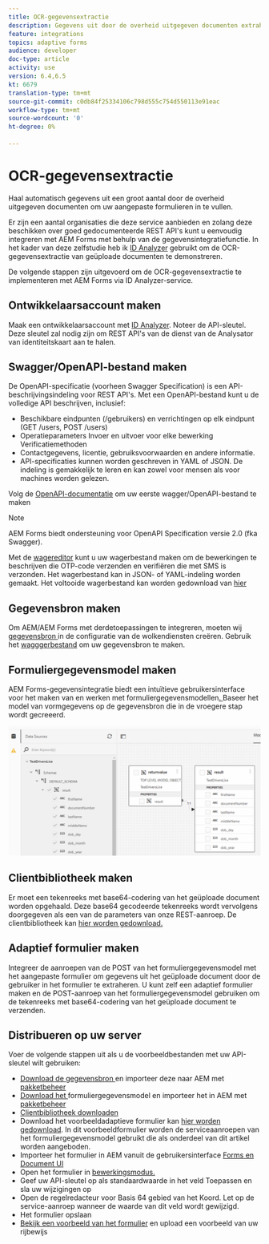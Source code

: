 ```yaml
---
title: OCR-gegevensextractie
description: Gegevens uit door de overheid uitgegeven documenten extraheren om formulieren in te vullen.
feature: integrations
topics: adaptive forms
audience: developer
doc-type: article
activity: use
version: 6.4,6.5
kt: 6679
translation-type: tm+mt
source-git-commit: c0db84f25334106c798d555c754d550113e91eac
workflow-type: tm+mt
source-wordcount: '0'
ht-degree: 0%

---
```




# OCR-gegevensextractie

Haal automatisch gegevens uit een groot aantal door de overheid uitgegeven documenten om uw aangepaste formulieren in te vullen.

Er zijn een aantal organisaties die deze service aanbieden en zolang deze beschikken over goed gedocumenteerde REST API&#39;s kunt u eenvoudig integreren met AEM Forms met behulp van de gegevensintegratiefunctie. In het kader van deze zelfstudie heb ik [ID Analyzer](https://www.idanalyzer.com/) gebruikt om de OCR-gegevensextractie van geüploade documenten te demonstreren.

De volgende stappen zijn uitgevoerd om de OCR-gegevensextractie te implementeren met AEM Forms via ID Analyzer-service.

## Ontwikkelaarsaccount maken

Maak een ontwikkelaarsaccount met [ID Analyzer](https://portal.idanalyzer.com/signin.html). Noteer de API-sleutel. Deze sleutel zal nodig zijn om REST API&#39;s van de dienst van de Analysator van identiteitskaart aan te halen.

## Swagger/OpenAPI-bestand maken

De OpenAPI-specificatie (voorheen Swagger Specification) is een API-beschrijvingsindeling voor REST API&#39;s. Met een OpenAPI-bestand kunt u de volledige API beschrijven, inclusief:

* Beschikbare eindpunten (/gebruikers) en verrichtingen op elk eindpunt (GET /users, POST /users)
* Operatieparameters Invoer en uitvoer voor elke bewerking
Verificatiemethoden
* Contactgegevens, licentie, gebruiksvoorwaarden en andere informatie.
* API-specificaties kunnen worden geschreven in YAML of JSON. De indeling is gemakkelijk te leren en kan zowel voor mensen als voor machines worden gelezen.

Volg de [OpenAPI-documentatie](https://swagger.io/docs/specification/2-0/basic-structure/) om uw eerste wagger/OpenAPI-bestand te maken

>[!NOTE]
> AEM Forms biedt ondersteuning voor OpenAPI Specification versie 2.0 (fka Swagger).

Met de [wagereditor](https://editor.swagger.io/) kunt u uw wagerbestand maken om de bewerkingen te beschrijven die OTP-code verzenden en verifiëren die met SMS is verzonden. Het wagerbestand kan in JSON- of YAML-indeling worden gemaakt. Het voltooide wagerbestand kan worden gedownload van [hier](assets/drivers-license-swagger.zip)

## Gegevensbron maken

Om AEM/AEM Forms met derdetoepassingen te integreren, moeten wij [gegevensbron ](https://docs.adobe.com/content/help/en/experience-manager-learn/forms/ic-web-channel-tutorial/parttwo.html) in de configuratie van de wolkendiensten creëren. Gebruik het [wagggerbestand](assets/drivers-license-swagger.zip) om uw gegevensbron te maken.

## Formuliergegevensmodel maken

AEM Forms-gegevensintegratie biedt een intuïtieve gebruikersinterface voor het maken van en werken met formuliergegevensmodellen[. ](https://docs.adobe.com/content/help/en/experience-manager-65/forms/form-data-model/create-form-data-models.html) Baseer het model van vormgegevens op de gegevensbron die in de vroegere stap wordt gecreeerd.

![fdm](assets/test-dl-fdm.PNG)

## Clientbibliotheek maken

Er moet een tekenreeks met base64-codering van het geüploade document worden opgehaald. Deze base64 gecodeerde tekenreeks wordt vervolgens doorgegeven als een van de parameters van onze REST-aanroep.
De clientbibliotheek kan [hier worden gedownload.](assets/drivers-license-client-lib.zip)

## Adaptief formulier maken

Integreer de aanroepen van de POST van het formuliergegevensmodel met het aangepaste formulier om gegevens uit het geüploade document door de gebruiker in het formulier te extraheren. U kunt zelf een adaptief formulier maken en de POST-aanroep van het formuliergegevensmodel gebruiken om de tekenreeks met base64-codering van het geüploade document te verzenden.

## Distribueren op uw server

Voer de volgende stappen uit als u de voorbeeldbestanden met uw API-sleutel wilt gebruiken:

* [Download de gegevensbron ](assets/drivers-license-source.zip) en importeer deze naar AEM met  [pakketbeheer](http://localhost:4502/crx/packmgr/index.jsp)
* [Download het ](assets/drivers-license-fdm.zip) formuliergegevensmodel en importeer het in AEM met  [pakketbeheer](http://localhost:4502/crx/packmgr/index.jsp)
* [Clientbibliotheek downloaden](assets/drivers-license-client-lib.zip)
* Download het voorbeeldadaptieve formulier kan [hier worden gedownload](assets/adaptive-form-dl.zip). In dit voorbeeldformulier worden de serviceaanroepen van het formuliergegevensmodel gebruikt die als onderdeel van dit artikel worden aangeboden.
* Importeer het formulier in AEM vanuit de gebruikersinterface [Forms en Document UI](http://localhost:4502/aem/forms.html/content/dam/formsanddocuments)
* Open het formulier in [bewerkingsmodus.](http://localhost:4502/editor.html/content/forms/af/driverslicenseandpassport.html)
* Geef uw API-sleutel op als standaardwaarde in het veld Toepassen en sla uw wijzigingen op
* Open de regelredacteur voor Basis 64 gebied van het Koord. Let op de service-aanroep wanneer de waarde van dit veld wordt gewijzigd.
* Het formulier opslaan
* [Bekijk een voorbeeld van het formulier](http://localhost:4502/content/dam/formsanddocuments/driverslicenseandpassport/jcr:content?wcmmode=disabled) en upload een voorbeeld van uw rijbewijs



